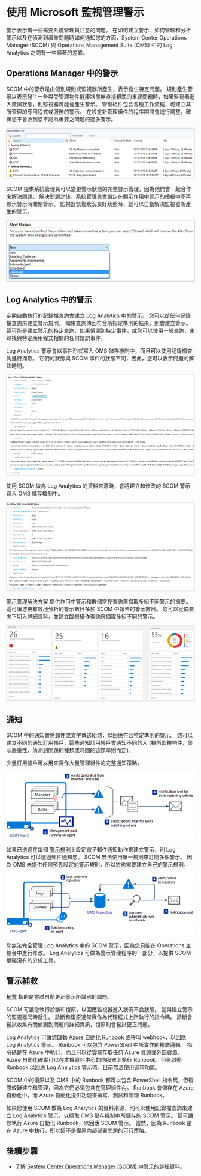 <properties 
   pageTitle="Microsoft 監視產品中的警示管理 | Microsoft Azure"
   description="警示表示有一些需要系統管理員注意的問題。  本文說明如何在 System Center Operations Manager (SCOM) 和 Log Analytics 中建立和管理警示的差異，並提供運用這兩項產品做為混合式警示管理策略的最佳作法。" 
   services="operations-management-suite"
   documentationCenter=""
   authors="bwren"
   manager="jwhit"
   editor="tysonn" />
<tags 
   ms.service="operations-management-suite"
   ms.devlang="na"
   ms.topic="article"
   ms.tgt_pltfrm="na"
   ms.workload="infrastructure-services"
   ms.date="09/06/2016"
   ms.author="bwren" />


# <a name="managing-alerts-with-microsoft-monitoring"></a>使用 Microsoft 監視管理警示 

警示表示有一些需要系統管理員注意的問題。  在如何建立警示、如何管理和分析警示以及在偵測到嚴重問題時如何通知您的方面，System Center Operations Manager (SCOM) 與 Operations Management Suite (OMS) 中的 Log Analytics 之間有一些顯著的差異。

## <a name="alerts-in-operations-manager"></a>Operations Manager 中的警示
SCOM 中的警示是由個別規則或監視器所產生，表示發生特定問題。  規則產生警示以表示發生一些與受管理物件健康狀態無直接相關的重要問題時，如果監視器進入錯誤狀態，則監視器可能會產生警示。  管理組件包含各種工作流程，可建立其所管理的應用程式或服務的警示。  在設定新管理組件的程序期間會進行調整，確保您不會收到您不認為重要之問題的過多警示。

![SCOM 警示檢視](media/operations-management-suite-monitoring-alerts/scom-alert-view.png)

SCOM 提供系統管理員可以變更警示狀態的完整警示管理，因為他們會一起合作來解決問題。  解決問題之後，系統管理員會設定在顯示作用中警示的檢視中不再顯示警示時關閉警示。  監視器恢復狀況良好狀態時，就可以自動解決監視器所產生的警示。

![警示狀態](media/operations-management-suite-monitoring-alerts/scom-alert-status.png)

## <a name="alerts-in-log-analytics"></a>Log Analytics 中的警示
定期自動執行的記錄檔查詢會建立 Log Analytics 中的警示。  您可以從任何記錄檔查詢來建立警示規則。  如果查詢傳回符合所指定準則的結果，則會建立警示。  這可能是建立警示的特定查詢，如果偵測到特定事件，或您可以使用一般查詢，來尋找與特定應用程式相關的任何錯誤事件。

Log Analytics 警示會以事件形式寫入 OMS 儲存機制中，而且可以使用記錄檔查詢進行擷取。  它們的狀態與 SCOM 事件的狀態不同，因此，您可以表示問題的解決時間。

![OMS 警示](media/operations-management-suite-monitoring-alerts/oms-alert.png)

使用 SCOM 做為 Log Analytics 的資料來源時，會將建立和修改的 SCOM 警示寫入 OMS 儲存機制中。  

![SCOM 警示](media/operations-management-suite-monitoring-alerts/scom-alert.png)

[警示管理解決方案](http://technet.microsoft.com/library/mt484092.aspx) 提供作用中警示和數個常見查詢來擷取多組不同警示的摘要。  這可讓您更有效地分析的警示數目多於 SCOM 中報告的警示數目。  您可以從摘要向下切入詳細資料，並建立臨機操作查詢來擷取多組不同的警示。

![警示管理解決方案](media/operations-management-suite-monitoring-alerts/alert-management.png)

## <a name="notifications"></a>通知
SCOM 中的通知會將郵件或文字傳送給您，以回應符合特定準則的警示。  您可以建立不同的通知訂用帳戶，這些通知訂用帳戶會通知不同的人 (視所監視物件、警示嚴重性、偵測到問題的種類或時間的這類準則而定)。

少量訂用帳戶可以用來實作大量管理組件的完整通知策略。

![SCOM 警示](media/operations-management-suite-monitoring-alerts/alerts-overview-scom.png)

如果已透過在每個 [警示規則](http://technet.microsoft.com/library/mt614775.aspx)上設定電子郵件通知動作來建立警示，則 Log Analytics 可以透過郵件通知您。  SCOM 無法使用單一規則來訂閱多個警示。  因為 OMS 未提供任何預先設定的警示規則，所以您也需要建立自己的警示規則。

![Log Analytics 警示](media/operations-management-suite-monitoring-alerts/alerts-overview-oms.png)

您無法完全管理 Log Analytics 中的 SCOM 警示，因為您只能在 Operations 主控台中進行修改。  Log Analytics 可做為警示管理程序的一部分，以提供 SCOM 單獨沒有的分析工具。

## <a name="alert-remediation"></a>警示補救
[補救](http://technet.microsoft.com/library/mt614775.aspx) 指的是嘗試自動更正警示所識別的問題。
  
SCOM 可讓您執行診斷和復原，以回應監視器進入狀況不良狀態。  這與建立警示的監視器同時發生。  診斷和復原通常實作為代理程式上所執行的指令碼。  診斷會嘗試收集有關偵測到問題的詳細資訊，復原則會嘗試更正問題。

Log Analytics 可讓您啟動 [Azure 自動化 Runbook](https://azure.microsoft.com/documentation/services/automation/) 或呼叫 webhook，以回應 Log Analytics 警示。  Runbook 可以包含 PowerShell 中所實作的複雜邏輯。  指令碼是在 Azure 中執行，而且可以從雲端存取任何 Azure 資源或外部資源。  Azure 自動化確實可以在本機資料中心的伺服器上執行 Runbook，但是啟動 Runbook 以回應 Log Analytics 警示時，目前無法使用這項功能。

SCOM 中的復原以及 OMS 中的 Runbook 都可以包含 PowerShell 指令碼，但復原較難建立和管理，因為它們必須包含在管理組件內。  Runbook 會儲存在 Azure 自動化中，而 Azure 自動化提供功能來撰寫、測試和管理 Runbook。

如果您使用 SCOM 做為 Log Analytics 的資料來源，則可以使用記錄檔查詢來建立 Log Analytics 警示，以擷取 OMS 儲存機制中所儲存的 SCOM 警示。  這可讓您執行 Azure 自動化 Runbook，以回應 SCOM 警示。  當然，因為 Runbook 是在 Azure 中執行，所以這不是復原內部部署問題的可行策略。

## <a name="next-steps"></a>後續步驟

- 了解 [System Center Operations Manager (SCOM) 中警示](https://technet.microsoft.com/library/hh212913.aspx)的詳細資料。


<!--HONumber=Oct16_HO2-->


